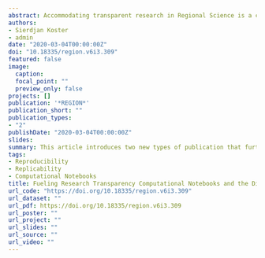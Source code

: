 ```yaml
---
abstract: Accommodating transparent research in Regional Science is a cornerstone of REGION. By its very nature as an online and open access journal, the contributions are made available to everyone. As it does not charge any submission fees, the journal is inclusive and invites contributions from across the globe. Also, in the longstanding and successful Resources section, REGION aims to unlock available datasets, visualization techniques and empirical approaches for a large audience. We are now proud to present two new types of publication that further accommodate transparent research in Regional Science, The Discussion section, and Computational Notebooks.
authors:
- Sierdjan Koster
- admin
date: "2020-03-04T00:00:00Z"
doi: "10.18335/region.v6i3.309"
featured: false
image:
  caption: 
  focal_point: ""
  preview_only: false
projects: []
publication: '*REGION*'
publication_short: ""
publication_types:
- "2"
publishDate: "2020-03-04T00:00:00Z"
slides: 
summary: This article introduces two new types of publication that further accommodate transparent research in Regional Science, The Discussion section, and Computational Notebooks.
tags:
- Reproducibility
- Replicability
- Computational Notebooks
title: Fueling Research Transparency Computational Notebooks and the Discussion Section
url_code: "https://doi.org/10.18335/region.v6i3.309"
url_dataset: ""
url_pdf: https://doi.org/10.18335/region.v6i3.309
url_poster: ""
url_project: ""
url_slides: ""
url_source: ""
url_video: ""
---
```


